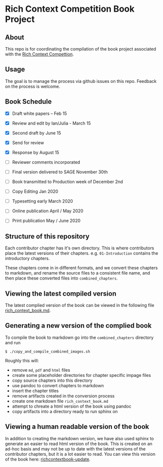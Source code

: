 # Rich Context Competition Book Project

## About 

This repo is for coordinating the compilation of the book project associated with the [Rich Context Compettion](http://coleridgeinitiative.org/richcontextcompetition).

## Usage

The goal is to manage the process via github issues on this repo. Feedback on the process is welcome. 


## Book Schedule

- [x] Draft white papers – Feb 15 
- [x] Review and edit by Ian/Julia - March 15  
- [x] Second draft by June 15  
- [x] Send for review  
- [x] Response by August 15  
- [ ] Reviewer comments incorporated
- [ ] Final version delivered to SAGE November 30th  
- [ ] Book transmitted to Production week of December 2nd  
- [ ] Copy Editing Jan 2020  
- [ ] Typesetting early March 2020 
- [ ] Online publication April / May 2020 
- [ ] Print publication May / June 2020  


## Structure of this repository   

Each contributor chapter has it's own directory. This is where contributors place the latest versions of their chapters. e.g. `01-Introduction` contains the introductory chapters. 

These chapters come in in different formats, and we convert these chapters to markdown, and rename the source files to a consistent file name, and then place these converted files into `combined_chapters`. 



## Viewing the latest compiled version  

The latest complied version of the book can be viewed in the following file [rich_context_book.md](https://github.com/rich-context-competition/rich-context-book-2019/blob/master/combined_chapters/rich_context_book.md).  



## Generating a new version of the complied book  

To compile the book to markdown go into the `combined_chapters` directory and run

`
$ ./copy_and_compile_combined_images.sh
`

Roughly this will: 

- remove `md`, `pdf` and `html` files  
- create some placeholder directories for chapter specific impage files  
- copy source chapters into this directory   
- use pandoc to convert chapters to markdown  
- insert the chapter titles  
- remove artifacts created in the conversion process  
- create one markdown file `rich_context_book.md`  
- attempt to chreate a html version of the book using pandoc  
- copy artifacts into a directory ready to run sphinx on  



## Viewing a human readable version of the book  

In addition to creating the markdown version, we have also used sphinx to generate an easier to read html version of the book. This is created on an ad-hoc basis and may not be up to date with the latest versions of the contributor chapters, but it is a lot easier to read. You can view this version of the book here:  [richcontextbook-update](https://tinyurl.com/richcontextbook-update).  
